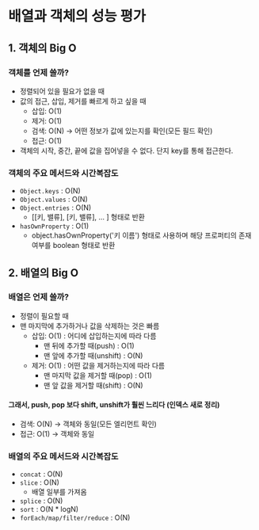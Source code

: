 # 배열과 객체의 성능 평가

## 1. 객체의 Big O

### 객체를 언제 쓸까?

- 정렬되어 있을 필요가 없을 때
- 값의 접근, 삽입, 제거를 빠르게 하고 싶을 때
  - 삽입: O(1)
  - 제거: O(1)
  - 검색: O(N) -> 어떤 정보가 값에 있는지를 확인(모든 필드 확인)
  - 접근: O(1)
- 객체의 시작, 중간, 끝에 값을 집어넣을 수 없다. 단지 key를 통해 접근한다.

### 객체의 주요 메서드와 시간복잡도

- `Object.keys` : O(N)
- `Object.values` : O(N)
- `Object.entries` : O(N)
  - [[키, 밸류], [키, 밸류], ... ] 형태로 반환
- `hasOwnProperty` : O(1)
  - object.hasOwnProperty('키 이름') 형태로 사용하며 해당 프로퍼티의 존재 여부를 boolean 형태로 반환

## 2. 배열의 Big O

### 배열은 언제 쓸까?

- 정렬이 필요할 때
- 맨 마지막에 추가하거나 값을 삭제하는 것은 빠름
  - 삽입: O(1) : 어디에 삽입하는지에 따라 다름
    - 맨 뒤에 추가할 때(push) : O(1)
    - 맨 앞에 추가할 때(unshift) : O(N)
  - 제거: O(1) : 어떤 값을 제거하는지에 따라 다름
    - 맨 마지막 값을 제거할 때(pop) : O(1)
    - 맨 앞 값을 제거할 때(shift) : O(N)

#### 그래서, push, pop 보다 shift, unshift가 훨씬 느리다 (인덱스 새로 정리)

- 검색: O(N) -> 객체와 동일(모든 엘리먼트 확인)
- 접근: O(1) -> 객체와 동일

### 배열의 주요 메서드와 시간복잡도

- `concat` : O(N)
- `slice` : O(N)
  - 배열 일부를 가져옴
- `splice` : O(N)
- `sort` : O(N \* logN)
- `forEach/map/filter/reduce` : O(N)
